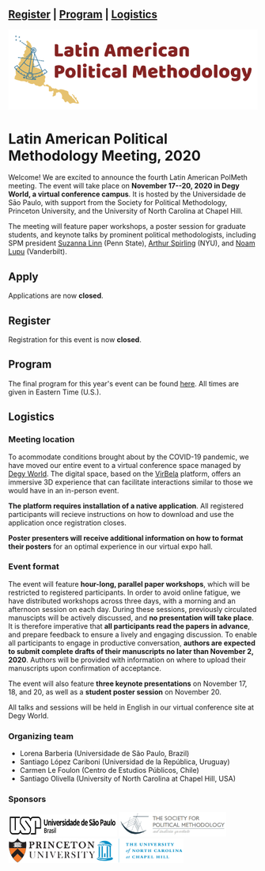 <a href="#register">Register</a> | <a href="#program">Program</a> | <a href="#logistics">Logistics</a>
---
<img src="LAPolMeth_Logo.png" alt="LAPolMeth"> 

# Latin American Political Methodology Meeting, 2020


Welcome! We are excited to announce the fourth Latin American PolMeth meeting. The event will take place on **November 17--20, 2020 in Degy World, a virtual conference campus**. It is hosted by the Universidade de Sāo Paulo, with support from the Society for Political Methodology, Princeton University, and the University of North Carolina at Chapel Hill. 

The meeting will feature paper workshops, a poster session for graduate students, and keynote talks by prominent political methodologists, including SPM president [Suzanna Linn](https://polisci.la.psu.edu/people/sld8) (Penn State), [Arthur Spirling](http://arthurspirling.org/) (NYU), and [Noam Lupu](https://www.noamlupu.com/) (Vanderbilt). 

## Apply
Applications are now **closed**. 

## Register
Registration for this event is now **closed**.

## Program

The final program for this year's event can be found [here](https://docs.google.com/document/d/1g3Gp3DQSsi9rdl38dmrmW0lBQrLWCJANthXh-JLmXlU/edit?usp=sharing). All times are given in Eastern Time (U.S.).  

## Logistics

### Meeting location
To acommodate conditions brought about by the COVID-19 pandemic, we have moved our entire event to a virtual conference space managed by [Degy World](https://www.degy.com/degy-world/). The digital space, based on the [VirBela](https://www.virbela.com/) platform, offers an immersive 3D experience that can facilitate interactions similar to those we would have in an in-person event. 

**The platform requires installation of a native application**. All registered participants will recieve instructions on how to download and use the application once registration closes. 

**Poster presenters will receive additional information on how to format their posters** for an optimal experience in our virtual expo hall.  

### Event format
The event will feature **hour-long, parallel paper workshops**, which will be restricted to registered participants. In order to avoid online fatigue, we have distributed workshops across three days, with a morning and an afternoon session on each day. During these sessions, previously circulated manuscipts will be actively discussed, and **no presentation will take place**. It is therefore imperative that **all participants read the papers in advance**, and prepare feedback to ensure a lively and engaging discussion. To enable all participants to engage in productive conversation, **authors are expected to submit complete drafts of their manuscripts no later than November 2, 2020**. Authors will be provided with information on where to upload their manuscripts upon confirmation of acceptance.

The event will also feature **three keynote presentations** on November 17, 18, and 20, as well as a **student poster session** on November 20.  

All talks and sessions will be held in English in our virtual conference site at Degy World.


### Organizing team

- Lorena Barberia (Universidade de São Paulo, Brazil)
- Santiago López Cariboni (Universidad de la República, Uruguay)
- Carmen Le Foulon (Centro de Estudios Públicos, Chile)
- Santiago Olivella (University of North Carolina at Chapel Hill, USA)

### Sponsors

<img src="usp.png" alt="Universidade de Sāo Paulo" height="45" width="220"> <img src="PolMeth.png" alt="Society for Political Methodology" height="50"><img src="princeton.jpg" alt="Princeton University" height="50"><img src="unc.jpg" alt="University of North Carolina at Chapel Hill" height="50">



